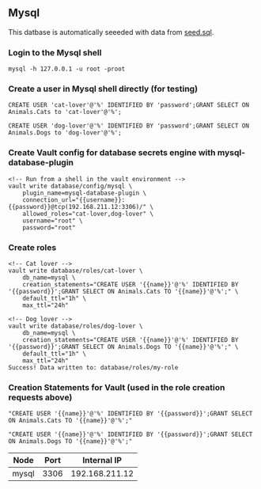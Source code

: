## Mysql
This datbase is automatically seeeded with data from [seed.sql](./seed.sql).

### Login to the Mysql shell
`mysql -h 127.0.0.1 -u root -proot`
### Create a user in Mysql shell directly (for testing)
```
CREATE USER 'cat-lover'@'%' IDENTIFIED BY 'password';GRANT SELECT ON Animals.Cats to 'cat-lover'@'%';
```
```
CREATE USER 'dog-lover'@'%' IDENTIFIED BY 'password';GRANT SELECT ON Animals.Dogs to 'dog-lover'@'%';
```
### Create Vault config for database secrets engine with mysql-database-plugin
```
<!-- Run from a shell in the vault environment -->
vault write database/config/mysql \
    plugin_name=mysql-database-plugin \
    connection_url="{{username}}:{{password}}@tcp(192.168.211.12:3306)/" \
    allowed_roles="cat-lover,dog-lover" \
    username="root" \
    password="root"
```
### Create roles
```
<!-- Cat lover -->
vault write database/roles/cat-lover \
    db_name=mysql \
    creation_statements="CREATE USER '{{name}}'@'%' IDENTIFIED BY '{{password}}';GRANT SELECT ON Animals.Cats TO '{{name}}'@'%';" \
    default_ttl="1h" \
    max_ttl="24h"

<!-- Dog lover -->
vault write database/roles/dog-lover \
    db_name=mysql \
    creation_statements="CREATE USER '{{name}}'@'%' IDENTIFIED BY '{{password}}';GRANT SELECT ON Animals.Dogs TO '{{name}}'@'%';" \
    default_ttl="1h" \
    max_ttl="24h"
Success! Data written to: database/roles/my-role

```
### Creation Statements for Vault (used in the role creation requests above)

```
"CREATE USER '{{name}}'@'%' IDENTIFIED BY '{{password}}';GRANT SELECT ON Animals.Cats TO '{{name}}'@'%';"
```

```
"CREATE USER '{{name}}'@'%' IDENTIFIED BY '{{password}}';GRANT SELECT ON Animals.Dogs TO '{{name}}'@'%';"
```


| Node | Port | Internal IP   |
| ---- | ---- | ------------- |
| mysql   | 3306 | 192.168.211.12 |
